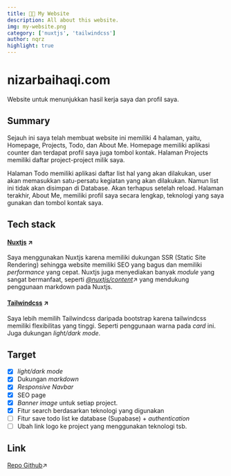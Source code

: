 ```yaml
---
title: 🧑‍🔧 My Website
description: All about this website.
img: my-website.png
category: ['nuxtjs', 'tailwindcss']
author: nqrz
highlight: true
---
```


# nizarbaihaqi.com

Website untuk menunjukkan hasil kerja saya dan profil saya.

## Summary

Sejauh ini saya telah membuat website ini memiliki 4 halaman, yaitu, Homepage, Projects, Todo, dan About Me. Homepage memiliki aplikasi counter dan terdapat profil saya juga tombol kontak. Halaman Projects memiliki daftar project-project milik saya. 

Halaman Todo memiliki aplikasi daftar list hal yang akan dilakukan, user akan memasukkan satu-persatu kegiatan yang akan dilakukan. Namun list ini tidak akan disimpan di Database. Akan terhapus setelah reload. Halaman terakhir, About Me, memiliki profil saya secara lengkap, teknologi yang saya gunakan dan tombol kontak saya.

## Tech stack

#### [Nuxtjs](https://nuxtjs.org/) &#8599;

Saya menggunakan Nuxtjs karena memiliki dukungan SSR (Static Site Rendering) sehingga website memiliki SEO yang bagus dan memiliki *performance* yang cepat. Nuxtjs juga menyediakan banyak *module* yang sangat bermanfaat, seperti *[@nuxtjs/content](https://content.nuxtjs.org/)*&#8599; yang mendukung penggunaan markdown pada Nuxtjs.

#### [Tailwindcss](https://tailwindcss.com) &#8599;

Saya lebih memilih Tailwindcss daripada bootstrap karena tailwindcss memiliki flexibilitas yang tinggi. Seperti penggunaan warna pada *card* ini. Juga dukungan *light/dark mode*.

## Target

- [x] *light/dark mode*
- [x] Dukungan *markdown*
- [x] *Responsive Navbar*
- [x] SEO page
- [x] *Banner image* untuk setiap project.
- [x] Fitur search berdasarkan teknologi yang digunakan
- [ ] Fitur save todo list ke database (Supabase) + *authentication*
- [ ] Ubah link logo ke project yang menggunakan teknologi tsb.

## Link

[Repo Github](https://github.com/nqrz/nizarbaihaqi.com)&#8599;
